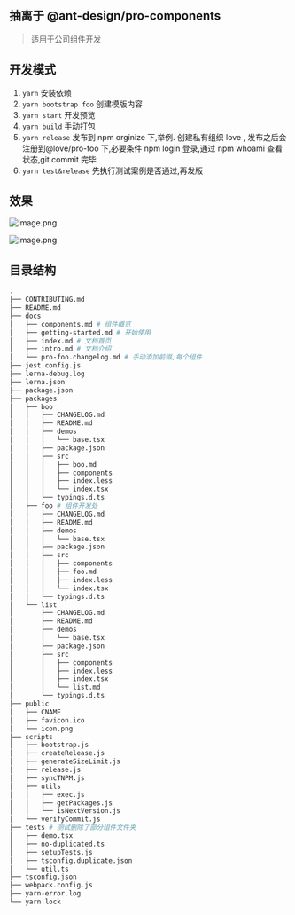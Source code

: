 ## 抽离于 @ant-design/pro-components

> 适用于公司组件开发

## 开发模式

1. `yarn` 安装依赖
2. `yarn bootstrap foo` 创建模版内容
3. `yarn start` 开发预览
4. `yarn build` 手动打包
5. `yarn release` 发布到 npm orginize 下,举例. 创建私有组织 love , 发布之后会注册到@love/pro-foo 下,必要条件 npm login 登录,通过 npm whoami 查看状态,git commit 完毕
6. `yarn test&release` 先执行测试案例是否通过,再发版

## 效果

![image.png](https://i.loli.net/2020/11/27/nsZzFBovVjJm6e5.png)

![image.png](https://i.loli.net/2020/11/27/hy7DWTGFaIncq6H.png)

## 目录结构

```bash
.
├── CONTRIBUTING.md
├── README.md
├── docs
│   ├── components.md # 组件概览
│   ├── getting-started.md # 开始使用
│   ├── index.md # 文档首页
│   ├── intro.md # 文档介绍
│   └── pro-foo.changelog.md # 手动添加前缀,每个组件
├── jest.config.js
├── lerna-debug.log
├── lerna.json
├── package.json
├── packages
│   ├── boo
│   │   ├── CHANGELOG.md
│   │   ├── README.md
│   │   ├── demos
│   │   │   └── base.tsx
│   │   ├── package.json
│   │   ├── src
│   │   │   ├── boo.md
│   │   │   ├── components
│   │   │   ├── index.less
│   │   │   └── index.tsx
│   │   └── typings.d.ts
│   ├── foo # 组件开发处
│   │   ├── CHANGELOG.md
│   │   ├── README.md
│   │   ├── demos
│   │   │   └── base.tsx
│   │   ├── package.json
│   │   ├── src
│   │   │   ├── components
│   │   │   ├── foo.md
│   │   │   ├── index.less
│   │   │   └── index.tsx
│   │   └── typings.d.ts
│   └── list
│       ├── CHANGELOG.md
│       ├── README.md
│       ├── demos
│       │   └── base.tsx
│       ├── package.json
│       ├── src
│       │   ├── components
│       │   ├── index.less
│       │   ├── index.tsx
│       │   └── list.md
│       └── typings.d.ts
├── public
│   ├── CNAME
│   ├── favicon.ico
│   └── icon.png
├── scripts
│   ├── bootstrap.js
│   ├── createRelease.js
│   ├── generateSizeLimit.js
│   ├── release.js
│   ├── syncTNPM.js
│   ├── utils
│   │   ├── exec.js
│   │   ├── getPackages.js
│   │   └── isNextVersion.js
│   └── verifyCommit.js
├── tests # 测试删除了部分组件文件夹
│   ├── demo.tsx
│   ├── no-duplicated.ts
│   ├── setupTests.js
│   ├── tsconfig.duplicate.json
│   └── util.ts
├── tsconfig.json
├── webpack.config.js
├── yarn-error.log
└── yarn.lock

```
